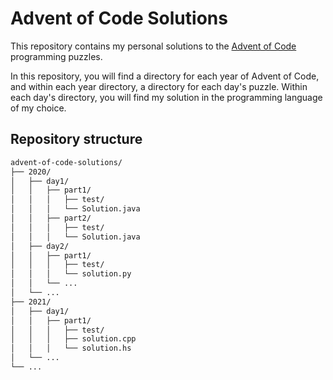 # Advent of Code Solutions

This repository contains my personal solutions to the [Advent of Code](https://adventofcode.com/) programming puzzles.

In this repository, you will find a directory for each year of Advent of Code, and within each year directory, a directory for each day's puzzle. Within each day's directory, you will find my solution in the programming language of my choice.

## Repository structure

```txt
advent-of-code-solutions/
├── 2020/
│   ├── day1/
│   │   ├── part1/
│   │   │   ├── test/
│   │   │   └── Solution.java
│   │   ├── part2/
│   │   │   ├── test/
│   │   │   └── Solution.java
│   ├── day2/
│   │   ├── part1/
│   │   │   ├── test/
│   │   │   └── solution.py
│   │   └── ...
│   └── ...
├── 2021/
│   ├── day1/
│   │   ├── part1/
│   │   │   ├── test/
│   │   │   ├── solution.cpp
│   │   │   └── solution.hs
│   └── ...
└── ...
```
